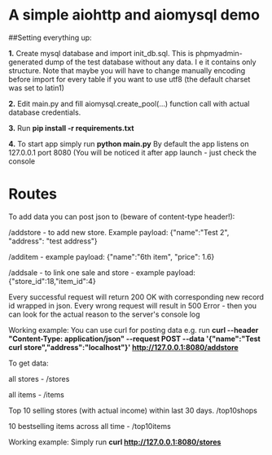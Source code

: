 # A simple aiohttp and aiomysql demo

##Setting everything up:

__1.__ Create mysql database and import init_db.sql. This is phpmyadmin-generated dump of the test database without any data. I e it contains only structure. Note that maybe you will have to change manually encoding before import for every table if you want to use utf8 (the default charset was set to latin1)

__2.__ Edit main.py and fill aiomysql.create_pool(...) function call with actual database credentials.

__3.__ Run __pip install -r requirements.txt__

__4.__ To start app simply run  __python main.py__ By default the app listens on 127.0.0.1 port 8080 (You will be noticed it after app launch - just check the console

# Routes

To add data you can post json to (beware of content-type header!):

/addstore - to add new store. Example payload: {"name":"Test 2", "address": "test address"}

/additem - example payload: {"name":"6th item", "price": 1.6}

/addsale - to link one sale and store - example payload: {"store_id":18,"item_id":4}

Every successful request will return 200 OK with corresponding new record id wrapped in json. Every wrong request will result in 500 Error - then you can look for the actual reason to the server's console log

Working example: You can use curl for posting data e.g. run __curl --header "Content-Type: application/json" --request POST --data '{"name":"Test curl store","address":"localhost"}' http://127.0.0.1:8080/addstore__

To get data:

all stores - /stores

all items - /items

Top 10 selling stores (with actual income) within last 30 days. /top10shops

10 bestselling items across all time - /top10items

Working example: Simply run __curl http://127.0.0.1:8080/stores__

